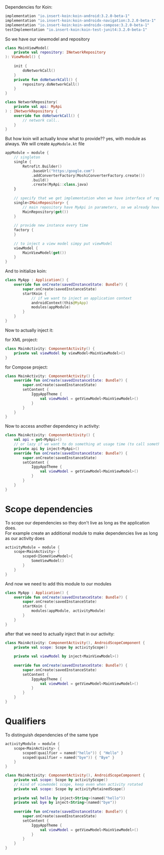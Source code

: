 Dependencies for Koin:  

```gradle
implementation "io.insert-koin:koin-android:3.2.0-beta-1"
implementation "io.insert-koin:koin-androidx-navigation:3.2.0-beta-1"
implementation "io.insert-koin:koin-androidx-compose:3.2.0-beta-1"
testImplementation "io.insert-koin:koin-test-junit4:3.2.0-beta-1"
```

So we have our viewmodel and repository
```kotlin
class MainViewModel(
    private val repository: INetworkRepository
): ViewModel() {
    
    init {
        doNetworkCall()
    }
    private fun doNetworkCall() {
        repository.doNetworkCall()
    }
}
```
```kotlin
class NetworkRepository(
    private val api: MyApi
) : INetworkRepository {
    override fun doNetworkCall() {
        // network call..
    }
}
```
But how koin will actually know what to provide?? yes, with module as always.
We will create `AppModule.kt` file
```kotlin
appModule = module {
    // singleton
    single {
        Retrofit.Builder()
            .baseUrl("https:/google.com")
            .addConverterFactory(MoshiConverterFactory.create())
            .build()
            .create(MyApi::class.java)
    }
    
    // specify that we get implementation when we have interface of repository
    single<IMainRepository> {
        // main repository have MyApi in parameters, so we already have our MyApi implementation above, so just pass it "get()"
        MainRepository(get())
    }
    
    // provide new instance every time
    factory {
    }
    
    // to inject a view model simpy put viewModel
    viewModel {
        MainViewModel(get())
    }
}
```

And to initialize koin:

```kotlin
class MyApp : Application() {
    override fun onCreate(savedInstanceState: Bundle?) {
        super.onCreate(savedInstanceState)
        startKoin {
            // if we want to inject an application context
            androidContext(this@MyApp)
            modules(appModule)
        }
    }
}
```

Now to actually inject it:

for XML project:
```kotlin
class MainActivity: ComponentActivity() {
    private val viewModel by viewModel<MainViewModel>()
}
```

for Compose project:
```kotlin
class MainActivity: ComponentActivity() {
    override fun onCreate(savedInstanceState: Bundle?) {
        super.onCreate(savedInstanceState)
        setContent {
            IggyAppTheme {
                val viewModel = getViewModel<MainViewModel>()
            }
        }
    }
}
```

Now to access another dependency in activity:
```kotlin
class MainActivity: ComponentActivity() {
    val api = get<MyApi>()
    // or lazy if we want to do something at usage time (to call something)
    private api by inject<MyApi>()
    override fun onCreate(savedInstanceState: Bundle?) {
        super.onCreate(savedInstanceState)
        setContent {
            IggyAppTheme {
                val viewModel = getViewModel<MainViewModel>()
            }
        }
    }
}
```

# Scope dependencies
To scope our dependencies so they don't live as long as the application does.  
For example create an additional module to make dependencies live as long as our activity does
```kotlin
activityModule = module {
    scope<MainActivity> {
        scoped<ISomeViewModel>{
            SomeViewModel()
        }
    }
}
```

And now we need to add this module to our modules
```kotlin
class MyApp : Application() {
    override fun onCreate(savedInstanceState: Bundle?) {
        super.onCreate(savedInstanceState)
        startKoin {
            modules(appModule, activityModule)
        }
    }
}
```

after that we need to actually inject that in our activity:

```kotlin
class MainActivity: ComponentActivity(), AndroidScopeComponent {
    private val scope: Scope by activityScope()
    
    private val viewModel by inject<MainViewModel>()
    
    override fun onCreate(savedInstanceState: Bundle?) {
        super.onCreate(savedInstanceState)
        setContent {
            IggyAppTheme {
                val viewModel = getViewModel<MainViewModel>()
            }
        }
    }
}
```

# Qualifiers

To distinguish dependencies of the same type
```kotlin
activityModule = module {
    scope<MainActivity> {
        scoped(quailfier = named("hello")) { "Hello" }
        scoped(quailfier = named("bye")) { "Bye" }
    }
}
```

```kotlin
class MainActivity: ComponentActivity(), AndroidScopeComponent {
    private val scope: Scope by activityScope()
    // kind of viewmodel scope, keep even when activity rotated
    private val scope: Scope by activityRetainedScope()
    
    private val hello by inject<String>(named("hello"))
    private val bye by inject<String>(named("bye"))
    
    override fun onCreate(savedInstanceState: Bundle?) {
        super.onCreate(savedInstanceState)
        setContent {
            IggyAppTheme {
                val viewModel = getViewModel<MainViewModel>()
            }
        }
    }
}
```
